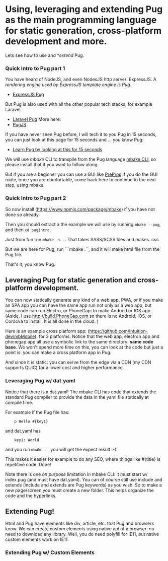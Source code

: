 
# Using, leveraging and extending Pug as the main programming language for static generation, cross-platform development and more.

Lets see how to use and **extend* Pug.

### Quick Intro to Pug part 1

You have heard of NodeJS, and even NodesJS http server: ExpressJS. A *rendering engine used by ExpressJS template engine is Pug*.
- [ExpressJS Pug](https://expressjs.com/en/guide/using-template-engines.html)

But Pug is also used with all the other popular tech stacks, for example Laravel:
- [Laravel Pug](https://github.com/BKWLD/laravel-pug)
More here:
- [PugJS](https://github.com/pugjs/pug)

If you have never seen Pug before, I will tech it to you Pug in 15 seconds, you can just look at this page for 15 seconds and ... you know Pug:
- [Learn Pug by looking at this for 15 seconds](http://pug.mbake.org)

We will use *mbake* CLI to transpile from the Pug language [mbake CLI](https://www.npmjs.com/package/mbake), so please install that if you want to follow along.

But if you are a beginner you can use a GUI like [PrePros](https://prepros.io/downloads)
If you do the GUI route, once you are comfortable, come back here to continue to the next step, using mbake.

### Quick Intro to Pug part 2

So now install (https://www.npmjs.com/package/mbake) if you have not done so already.

Then you should extract a the example we will use by running ```mbake --pug```, and then ```cd pugIntro```.

Just from fun run ```mbake -s .```. That takes SASS/SCSS files and makes .css.

But we are here for Pug, run ```mbake .``, and it will make html file from the Pug file.

That's it, you know Pug.

## Leveraging Pug for static generation and cross-platform development.

You can now statically generate any kind of a web app, PWA, or if you make an SPA app you can have the same app run not only as
a web app, but same code can run Electro, or PhoneGap: to make Android or IOS app. (Aside, I use http://build.PhoneGap.com so there is no Android, IOS, or Cordova to install. It is all done in the cloud. )

Here is an example cross platform app: (https://github.com/intuition-dev/mbMobile), for 3 platforms. Notice that the web app, electron app and phonegap app all use a symbolic link to the same directory: **same code base**. We won't spend more time on this, you can look at the code but just a point is: you can make a cross platform app in Pug.

And since it is static: you can serve from the edge via a CDN (my CDN supports QUIC) for a lower cost and higher performance.

### Leveraging Pug w/ dat.yaml

Notice that there is a dat.yaml! The mbake CLI has code that extends the standard Pug compiler to provide the data in the yaml file statically
at compile time.

For example if the Pug file has:
``` 
    p Hello #{key1}
```
and dat.yaml has
```
    key1: World
```
and you run ```mbake . ``` you will get the expect result :-).

This makes it easier for example to do any SEO, where things like  #{title} is repetitive code.
Done!

Note there is one *on purpose* limitation in mbake CLI: it must start w/ index.pug (and must have dat.yaml). You can of course still
use include and extends (include and extends are Pug keywords) as you wish.
So to make a new page/screen you must create a new folder. This helps organize the code and the hyperlinks.


## Extending Pug!

Html and Pug have elements like div, article, etc. that Pug and browsers know. We can create 
custom elements using native api of a browser: no need to download any library. Well, you do need polyfill for IE11, but native 
custom elements work on IE11.


### Extending Pug w/ Custom Elements 







